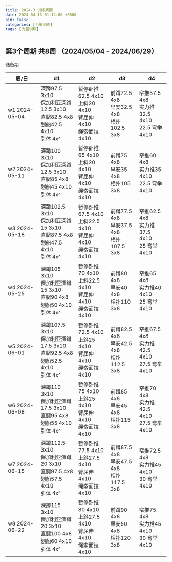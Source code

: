 ```yaml
---
title: 2024-3 训练周期
date: 2024-04-13 01:12:00 +0800
pin: false 
categories: [力量训练]
tags: [力量训练]
---
```


## 第3个周期 共8周 （2024/05/04 - 2024/06/29） 

储备期

| 周/日 | d1 | d2 | d3 | d4 | 
| -- | -- | -- | -- | -- | 
| w1 2024-05-04 | 深蹲97.5  3x10 <br> 保加利亚深蹲12.5 3x10 <br> 直腿82.5 4x8 <br> 划船42.5 4x10 <br> 引体 4x^ | 暂停卧推62.5 4x10 <br> 上斜20   4x10 <br> 臂屈伸 4x10 <br> 绳索面拉 4x10 | 前蹲72.5 4x8 <br> 早安32.5 4x8 <br> 相扑102.5 3x8  | 窄推57.5 4x8 <br> 实力推32.5 4x10 <br>22.5 弯举 4x10  | 
| w2 2024-05-11 | 深蹲100   3x10 <br> 保加利亚深蹲12.5 3x10 <br> 直腿85   4x8 <br> 划船45   4x10 <br> 引体 4x^ | 暂停卧推65   4x10 <br> 上斜20   4x10 <br> 臂屈伸 4x10 <br> 绳索面拉 4x10 | 前蹲75   4x8 <br> 早安35   4x8 <br> 相扑105   3x8  | 窄推60   4x8 <br> 实力推35   4x10 <br>22.5 弯举 4x10  | 
| w3 2024-05-18 | 深蹲102.5 3x10 <br> 保加利亚深蹲15   3x10 <br> 直腿87.5 4x8 <br> 划船47.5 4x10 <br> 引体 4x^ | 暂停卧推67.5 4x10 <br> 上斜22.5 4x10 <br> 臂屈伸 4x10 <br> 绳索面拉 4x10 | 前蹲77.5 4x8 <br> 早安37.5 4x8 <br> 相扑107.5 3x8  | 窄推62.5 4x8 <br> 实力推37.5 4x10 <br>25   弯举 4x10  | 
| w4 2024-05-25 | 深蹲105   3x10 <br> 保加利亚深蹲15   3x10 <br> 直腿90   4x8 <br> 划船50   4x10 <br> 引体 4x^ | 暂停卧推70   4x10 <br> 上斜22.5 4x10 <br> 臂屈伸 4x10 <br> 绳索面拉 4x10 | 前蹲80   4x8 <br> 早安40   4x8 <br> 相扑110   3x8  | 窄推65   4x8 <br> 实力推40   4x10 <br>25   弯举 4x10  | 
| w5 2024-06-01 | 深蹲107.5 3x10 <br> 保加利亚深蹲17.5 3x10 <br> 直腿92.5 4x8 <br> 划船52.5 4x10 <br> 引体 4x^ | 暂停卧推72.5 4x10 <br> 上斜25   4x10 <br> 臂屈伸 4x10 <br> 绳索面拉 4x10 | 前蹲82.5 4x8 <br> 早安42.5 4x8 <br> 相扑112.5 3x8  | 窄推67.5 4x8 <br> 实力推42.5 4x10 <br>27.5 弯举 4x10  | 
| w6 2024-06-08 | 深蹲110   3x10 <br> 保加利亚深蹲17.5 3x10 <br> 直腿95   4x8 <br> 划船55   4x10 <br> 引体 4x^ | 暂停卧推75   4x10 <br> 上斜25   4x10 <br> 臂屈伸 4x10 <br> 绳索面拉 4x10 | 前蹲85   4x8 <br> 早安45   4x8 <br> 相扑115   3x8  | 窄推70   4x8 <br> 实力推42.5 4x10 <br>27.5 弯举 4x10  | 
| w7 2024-06-15 | 深蹲112.5 3x10 <br> 保加利亚深蹲20   3x10 <br> 直腿97.5 4x8 <br> 划船57.5 4x10 <br> 引体 4x^ | 暂停卧推77.5 4x10 <br> 上斜27.5 4x10 <br> 臂屈伸 4x10 <br> 绳索面拉 4x10 | 前蹲87.5 4x8 <br> 早安47.5 4x8 <br> 相扑117.5 3x8  | 窄推72.5 4x8 <br> 实力推45   4x10 <br>30   弯举 4x10  | 
| w8 2024-06-22 | 深蹲115   3x10 <br> 保加利亚深蹲20   3x10 <br> 直腿100  4x8 <br> 划船60   4x10 <br> 引体 4x^ | 暂停卧推80   4x10 <br> 上斜27.5 4x10 <br> 臂屈伸 4x10 <br> 绳索面拉 4x10 | 前蹲90   4x8 <br> 早安50   4x8 <br> 相扑120   3x8  | 窄推75   4x8 <br> 实力推45   4x10 <br>30   弯举 4x10  | 
